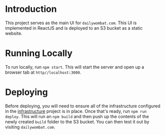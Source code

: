 # Introduction
This project serves as the main UI for `dailywombat.com`.  This UI is implemented in ReactJS and is deployed to an S3 bucket as a static website.

# Running Locally
To run locally, run `npm start`.  This will start the server and open up a browser tab at `http//localhost:3000`.

# Deploying
Before deploying, you will need to ensure all of the infrastructure configured in the [infrastructure](https://github.com/daily-wombat/infrastructure) project is in place.  Once that's ready, run `npm run deploy`.  This will run an `npm build` and then push up the contents of the newly created `build` folder to the S3 bucket.  You can then test it out by visiting `dailywombat.com`.
